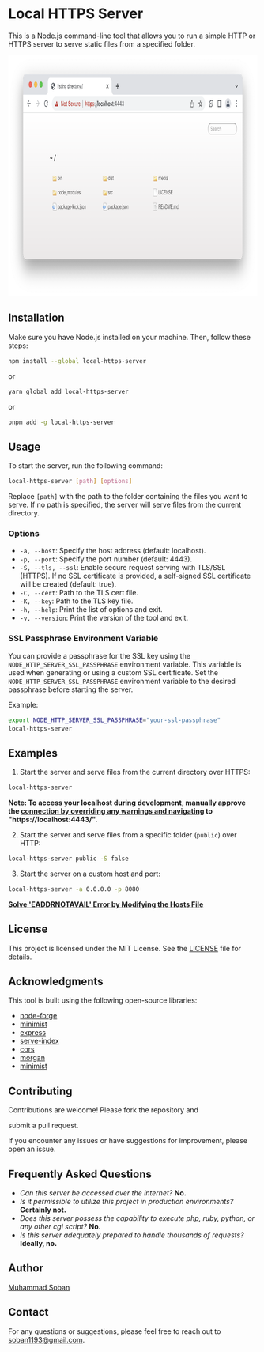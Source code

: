 # Local HTTPS Server

This is a Node.js command-line tool that allows you to run a simple HTTP or HTTPS server to serve static files from a specified folder.

<img src="./media/listing-ui.png" alt="Listing UI" width="937" height="487">

## Installation

Make sure you have Node.js installed on your machine. Then, follow these steps:

```bash
npm install --global local-https-server
```

or

```bash
yarn global add local-https-server
```

or

```bash
pnpm add -g local-https-server
```

## Usage

To start the server, run the following command:

```bash
local-https-server [path] [options]
```

Replace `[path]` with the path to the folder containing the files you want to serve. If no path is specified, the server will serve files from the current directory.

### Options

- `-a, --host`: Specify the host address (default: localhost).
- `-p, --port`: Specify the port number (default: 4443).
- `-S, --tls, --ssl`: Enable secure request serving with TLS/SSL (HTTPS). If no SSL certificate is provided, a self-signed SSL certificate will be created (default: true).
- `-C, --cert`: Path to the TLS cert file.
- `-K, --key`: Path to the TLS key file.
- `-h, --help`: Print the list of options and exit.
- `-v, --version`: Print the version of the tool and exit.

### SSL Passphrase Environment Variable

You can provide a passphrase for the SSL key using the `NODE_HTTP_SERVER_SSL_PASSPHRASE` environment variable. This variable is used when generating or using a custom SSL certificate. Set the `NODE_HTTP_SERVER_SSL_PASSPHRASE` environment variable to the desired passphrase before starting the server.

Example:

```bash
export NODE_HTTP_SERVER_SSL_PASSPHRASE="your-ssl-passphrase"
local-https-server
```

## Examples

1. Start the server and serve files from the current directory over HTTPS:

```bash
local-https-server
```

**Note: To access your localhost during development, manually approve the [connection by overriding any warnings and navigating](./docs/your-connection-is-not-private.md) to "https://localhost:4443/".**

2. Start the server and serve files from a specific folder (`public`) over HTTP:

```bash
local-https-server public -S false
```

3. Start the server on a custom host and port:

```bash
local-https-server -a 0.0.0.0 -p 8080
```

**[Solve 'EADDRNOTAVAIL' Error by Modifying the Hosts File](./docs/eaddrnotavail.md)**

## License

This project is licensed under the MIT License. See the [LICENSE](./LICENSE) file for details.

## Acknowledgments

This tool is built using the following open-source libraries:

- [node-forge](https://github.com/digitalbazaar/forge)
- [minimist](https://github.com/substack/minimist)
- [express](https://www.npmjs.com/package/express)
- [serve-index](https://www.npmjs.com/package/serve-index)
- [cors](https://www.npmjs.com/package/cors)
- [morgan](https://github.com/expressjs/morgan)
- [minimist](https://github.com/minimistjs/minimist)

## Contributing

Contributions are welcome! Please fork the repository and

submit a pull request.

If you encounter any issues or have suggestions for improvement, please open an issue.

## Frequently Asked Questions

- _Can this server be accessed over the internet?_ **No.**
- _Is it permissible to utilize this project in production environments?_ **Certainly not.**
- _Does this server possess the capability to execute php, ruby, python, or any other cgi script?_ **No.**
- _Is this server adequately prepared to handle thousands of requests?_ **Ideally, no.**

## Author

[Muhammad Soban](https://www.linkedin.com/in/soban1193/)

## Contact

For any questions or suggestions, please feel free to reach out to [soban1193@gmail.com](mailto:soban1193@gmail.com).
